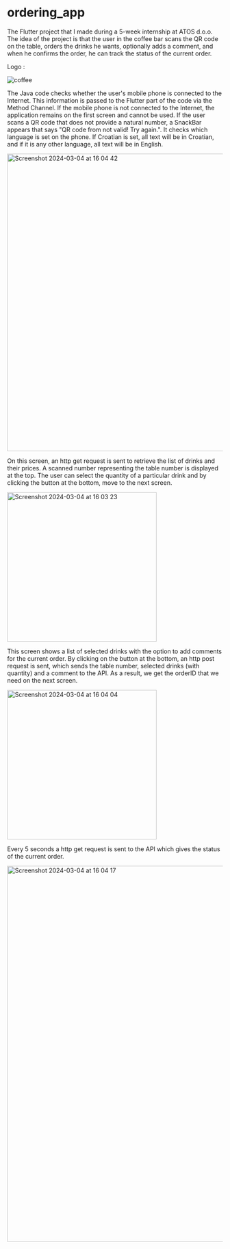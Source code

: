 # ordering_app

The Flutter project that I made during a 5-week internship at ATOS d.o.o. The idea of the project is that the user in the coffee bar scans the QR code on the table, orders the drinks he wants, optionally adds a comment, and when he confirms the order, he can track the status of the current order.

Logo :

![coffee](https://github.com/stjepanstojcevic/OrderingApp/assets/48209720/5482b627-61dd-4941-a35d-09a85e3bc133)

The Java code checks whether the user's mobile phone is connected to the Internet. This information is passed to the Flutter part of the code via the Method Channel. If the mobile phone is not connected to the Internet, the application remains on the first screen and cannot be used. If the user scans a QR code that does not provide a natural number, a SnackBar appears that says "QR code from not valid! Try again.". It checks which language is set on the phone. If Croatian is set, all text will be in Croatian, and if it is any other language, all text will be in English.

<img width="695" alt="Screenshot 2024-03-04 at 16 04 42" src="https://github.com/stjepanstojcevic/OrderingApp/assets/48209720/175cdf46-dccc-4f41-bd01-8f7ddfe94dfd">

On this screen, an http get request is sent to retrieve the list of drinks and their prices. A scanned number representing the table number is displayed at the top. The user can select the quantity of a particular drink and by clicking the button at the bottom, move to the next screen.

<img width="349" alt="Screenshot 2024-03-04 at 16 03 23" src="https://github.com/stjepanstojcevic/OrderingApp/assets/48209720/9da3fd29-cca4-4a72-a617-dcc83e57e7d2">

This screen shows a list of selected drinks with the option to add comments for the current order. By clicking on the button at the bottom, an http post request is sent, which sends the table number, selected drinks (with quantity) and a comment to the API. As a result, we get the orderID that we need on the next screen.

<img width="349" alt="Screenshot 2024-03-04 at 16 04 04" src="https://github.com/stjepanstojcevic/OrderingApp/assets/48209720/1cb0f993-188c-44c0-812b-32edc99ae22e">

Every 5 seconds a http get request is sent to the API which gives the status of the current order.

<img width="878" alt="Screenshot 2024-03-04 at 16 04 17" src="https://github.com/stjepanstojcevic/OrderingApp/assets/48209720/8a9a4d78-20d9-42de-af09-999f359441c9">

